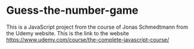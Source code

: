 # Guess-the-number-game

This is a JavaScript project from the course of Jonas Schmedtmann from the Udemy website.
This is the link to the website https://www.udemy.com/course/the-complete-javascript-course/



